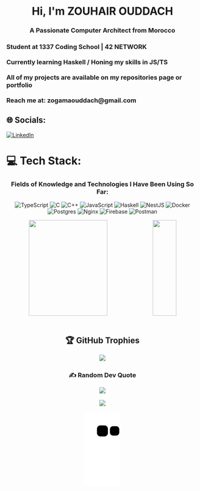 <h1 align="center">Hi, I'm ZOUHAIR OUDDACH</h1>
<h3 align="center">A Passionate Computer Architect from Morocco</h3>

<div align="center">
  <h3 align="left">
    Student at 1337 Coding School | 42 NETWORK<br><br>
    Currently learning Haskell / Honing my skills in JS/TS<br><br>
    All of my projects are available on my repositories page or portfolio<br><br>
    Reach me at: zogamaouddach@gmail.com<br>
  </h3>
</div>

## 🌐 Socials:
[![LinkedIn](https://img.shields.io/badge/LinkedIn-0077B5?style=for-the-badge&logo=linkedin&logoColor=white)](https://www.linkedin.com/in/zouhair-ouddach?utm_source=share&utm_campaign=share_via&utm_content=profile&utm_medium=android_app)

# 💻 Tech Stack:
<h3 align="center">Fields of Knowledge and Technologies I Have Been Using So Far:</h3>
<div align="center">

![TypeScript](https://img.shields.io/badge/typescript-%23007ACC.svg?style=for-the-badge&logo=typescript&logoColor=white)
![C](https://img.shields.io/badge/c-%2300599C.svg?style=for-the-badge&logo=c&logoColor=white)
![C++](https://img.shields.io/badge/c++-%2300599C.svg?style=for-the-badge&logo=c%2B%2B&logoColor=white)
![JavaScript](https://img.shields.io/badge/javascript-%23323330.svg?style=for-the-badge&logo=javascript&logoColor=%23F7DF1E)
![Haskell](https://img.shields.io/badge/Haskell-5e5086?style=for-the-badge&logo=haskell&logoColor=white)
![NestJS](https://img.shields.io/badge/nestjs-%23E0234E.svg?style=for-the-badge&logo=nestjs&logoColor=white)
![Docker](https://img.shields.io/badge/docker-%230db7ed.svg?style=for-the-badge&logo=docker&logoColor=white)
![Postgres](https://img.shields.io/badge/postgres-%23316192.svg?style=for-the-badge&logo=postgresql&logoColor=white)
![Nginx](https://img.shields.io/badge/nginx-%23009639.svg?style=for-the-badge&logo=nginx&logoColor=white)
![Firebase](https://img.shields.io/badge/firebase-a08021?style=for-the-badge&logo=firebase&logoColor=ffcd34)
![Postman](https://img.shields.io/badge/Postman-FF6C37?style=for-the-badge&logo=postman&logoColor=white)

</div>

<div align="center">
  <img width="64%" height="250px" src="https://github-readme-stats.vercel.app/api?username=zouhairDe&show_icons=true&count_private=true&hide_border=true&title_color=00bfbf&icon_color=00bfbf&text_color=c9d1d9&bg_color=0d1117"/>
  <img width="35%" height="250px" src="https://github-readme-stats.vercel.app/api/top-langs/?username=zouhairDe&layout=compact&hide_border=true&title_color=00bfbf&text_color=00bfbf&bg_color=0d1117"/>
</div><br>

<div align="center">

## 🏆 GitHub Trophies
![](https://github-profile-trophy.vercel.app/?username=zouhairDe&theme=monokai&no-frame=true&no-bg=true&margin-w=4&column=6&row=1)

</div>

<div align="center">

### ✍️ Random Dev Quote
![](https://quotes-github-readme.vercel.app/api?type=horizontal&theme=tokyonight)

[![](https://visitcount.itsvg.in/api?id=zouhairDe&icon=2&color=1)](https://visitcount.itsvg.in)

![snake gif](https://github.com/zouhairDe/zouhairDe/blob/output/github-contribution-grid-snake.svg)

</div>

